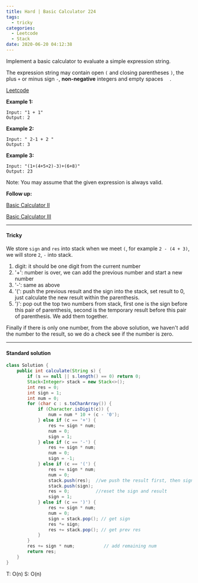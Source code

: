 ```yaml
---
title: Hard | Basic Calculator 224
tags:
  - tricky
categories:
  - Leetcode
  - Stack
date: 2020-06-20 04:12:38
---
```


Implement a basic calculator to evaluate a simple expression string.

The expression string may contain open `(` and closing parentheses `)`, the plus `+` or minus sign `-`, **non-negative** integers and empty spaces `  `.

[Leetcode](https://leetcode.com/problems/basic-calculator/)

<!--more-->

**Example 1:**

```
Input: "1 + 1"
Output: 2
```

**Example 2:**

```
Input: " 2-1 + 2 "
Output: 3
```

**Example 3:**

```
Input: "(1+(4+5+2)-3)+(6+8)"
Output: 23
```

Note: You may assume that the given expression is always valid.

**Follow up:** 

[Basic Calculator II](https://aranne.github.io/2020/06/20/Basic-Calculator-II-227/#more)

[Basic Calculator III](https://aranne.github.io/2020/06/20/Basic-Calculator-III-772/#more)

---

#### Tricky 

We store `sign` and `res` into stack when we meet `(`, for example `2 - (4 + 3)`, we will store `2`, `-` into stack.

1. digit: it should be one digit from the current number
2. '+': number is over, we can add the previous number and start a new number
3. '-': same as above
4. '(': push the previous result and the sign into the stack, set result to 0, just calculate the new result within the parenthesis.
5. ')': pop out the top two numbers from stack, first one is the sign before this pair of parenthesis, second is the temporary result before this pair of parenthesis. We add them together.

Finally if there is only one number, from the above solution, we haven't add the number to the result, so we do a check see if the number is zero.

---

#### Standard solution  

```java
class Solution {
    public int calculate(String s) {
        if (s == null || s.length() == 0) return 0;
        Stack<Integer> stack = new Stack<>();
        int res = 0;
        int sign = 1;
        int num = 0;
        for (char c : s.toCharArray()) {
            if (Character.isDigit(c)) {
                num = num * 10 + (c - '0');
            } else if (c == '+') {
                res += sign * num;
                num = 0;
                sign = 1;
            } else if (c == '-') {
                res += sign * num;
                num = 0;
                sign = -1;
            } else if (c == '(') {
                res += sign * num;
                num = 0;
                stack.push(res);  //we push the result first, then sign;
                stack.push(sign);
                res = 0;          //reset the sign and result
                sign = 1;
            } else if (c == ')') {
                res += sign * num;
                num = 0;
                sign = stack.pop(); // get sign
                res *= sign;
                res += stack.pop(); // get prev res
            }
        }
        res += sign * num;           // add remaining num
        return res;
    }
}
```

T: O(n)		S: O(n)

